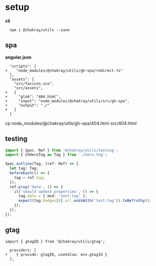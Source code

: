 # setup

__cli__

```
  npm i @chakray/utils --save
```

## spa

__angular.json__
```
  "scripts": [
+    "node_modules/@chakray/utils/gh-spa/redirect.ts"
  ],
  "assets": [
    "src/favicon.ico",
    "src/assets",
+   {
+     "glob": "404.html",
+     "input": "node_modules/@chakray/utils/src/gh-spa",
+     "output": "./"
+   }
  ]
```

cp node_modules/@chakray/utils/gh-spa/404.html src/404.html

## testing

```typescript
import { Spec, Ref } from '@chakray/utils/testing';
import { ChHeroTag as Tag } from './hero.tag';

Spec.outline(Tag, (ref: Ref) => {
  let tag: Tag;
  beforeEach(() => {
    tag = ref.tag;
  });
  ref.prop('data', () => {
    it('should update properties', () => {
      tag.data = { mod: 'test-tag' };
      expect(tag.badges[0].url.endsWith('test-tag')).toBeTruthy();
    });
  });
});
```

## gtag


```
import { gtagID } from '@chakray/utils/gtag';

  providers: [
+    { provide: gtagID, useValue: env.gtagId }
  ],
```
